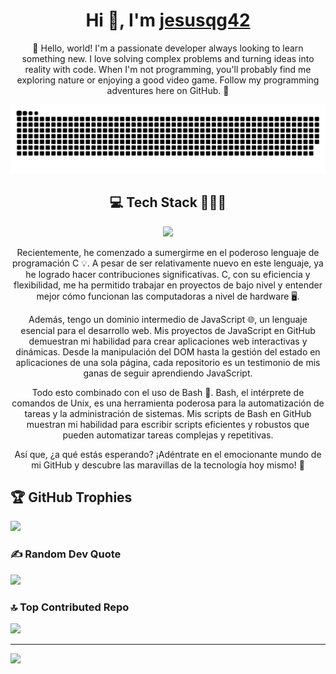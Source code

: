  <h1 align="center">Hi 👋, I'm <a href="https://100rabhcsmc.github.io/Me.io/" target="blank">
jesusqg42</a></h1>
<p align="center">💫 Hello, world! I'm a passionate developer always looking to learn something new. I love solving complex problems and turning ideas into reality with code. When I'm not programming, you'll probably find me exploring nature or enjoying a good video game. Follow my programming adventures here on GitHub. 🚀</p>

<div align="center">
  <img  src="https://github.com/1999AZZAR/1999AZZAR/blob/readme/resources/img/grid-snake.svg"
       alt="snake" /></a>
</div

<div>
    <h2 align="center">💻 Tech Stack 👨🏻‍💻</h2>
</div>
<p align="center">
  <a href="https://skillicons.dev">
    <img src="https://skillicons.dev/icons?i=c,js,css,html,react,git,linux,npm,vite,figma,bash,cloudflare,md,vscode&perline=14" />
  </a>
</p>

<p align="center">Recientemente, he comenzado a sumergirme en el poderoso lenguaje de programación C 💡. A pesar de ser relativamente nuevo en este lenguaje, ya he logrado hacer contribuciones significativas. C, con su eficiencia y flexibilidad, me ha permitido trabajar en proyectos de bajo nivel y entender mejor cómo funcionan las computadoras a nivel de hardware 🖥️.</p>

<p align="center">Además, tengo un dominio intermedio de JavaScript 🌐, un lenguaje esencial para el desarrollo web. Mis proyectos de JavaScript en GitHub demuestran mi habilidad para crear aplicaciones web interactivas y dinámicas. Desde la manipulación del DOM hasta la gestión del estado en aplicaciones de una sola página, cada repositorio es un testimonio de mis ganas de seguir aprendiendo JavaScript.</p>

<p align="center">Todo esto combinado con el uso de Bash 🐚. Bash, el intérprete de comandos de Unix, es una herramienta poderosa para la automatización de tareas y la administración de sistemas. Mis scripts de Bash en GitHub muestran mi habilidad para escribir scripts eficientes y robustos que pueden automatizar tareas complejas y repetitivas.</p>

<p align="center">Así que, ¿a qué estás esperando? ¡Adéntrate en el emocionante mundo de mi GitHub y descubre las maravillas de la tecnología hoy mismo! 🎉</p>

## 🏆 GitHub Trophies
![](https://github-profile-trophy.vercel.app/?username=jesusqg42&theme=dracula&no-frame=false&no-bg=true&margin-w=4)

### ✍️ Random Dev Quote
![](https://quotes-github-readme.vercel.app/api?type=horizontal&theme=radical)

### 🔝 Top Contributed Repo
![](https://github-contributor-stats.vercel.app/api?username=jesusqg42&limit=5&theme=dark&combine_all_yearly_contributions=true)

---
[![](https://visitcount.itsvg.in/api?id=jesusqg42&icon=0&color=0)](https://visitcount.itsvg.in)

<!-- Proudly created with GPRM ( https://gprm.itsvg.in ) -->
